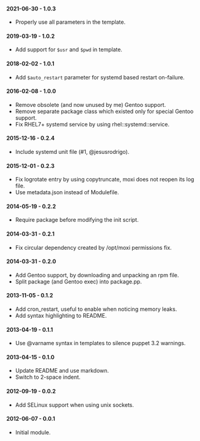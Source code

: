 #### 2021-06-30 - 1.0.3
* Properly use all parameters in the template.

#### 2019-03-19 - 1.0.2
* Add support for `$usr` and `$pwd` in template.

#### 2018-02-02 - 1.0.1
* Add `$auto_restart` parameter for systemd based restart on-failure.

#### 2016-02-08 - 1.0.0
* Remove obsolete (and now unused by me) Gentoo support.
* Remove separate package class which existed only for special Gentoo support.
* Fix RHEL7+ systemd service by using rhel::systemd::service.

#### 2015-12-16 - 0.2.4
* Include systemd unit file (#1, @jesusrodrigo).

#### 2015-12-01 - 0.2.3
* Fix logrotate entry by using copytruncate, moxi does not reopen its log file.
* Use metadata.json instead of Modulefile.

#### 2014-05-19 - 0.2.2
* Require package before modifying the init script.

#### 2014-03-31 - 0.2.1
* Fix circular dependency created by /opt/moxi permissions fix.

#### 2014-03-31 - 0.2.0
* Add Gentoo support, by downloading and unpacking an rpm file.
* Split package (and Gentoo exec) into package.pp.

#### 2013-11-05 - 0.1.2
* Add cron_restart, useful to enable when noticing memory leaks.
* Add syntax highlighting to README.

#### 2013-04-19 - 0.1.1
* Use @varname syntax in templates to silence puppet 3.2 warnings.

#### 2013-04-15 - 0.1.0
* Update README and use markdown.
* Switch to 2-space indent.

#### 2012-09-19 - 0.0.2
* Add SELinux support when using unix sockets.

#### 2012-06-07 - 0.0.1
* Initial module.

